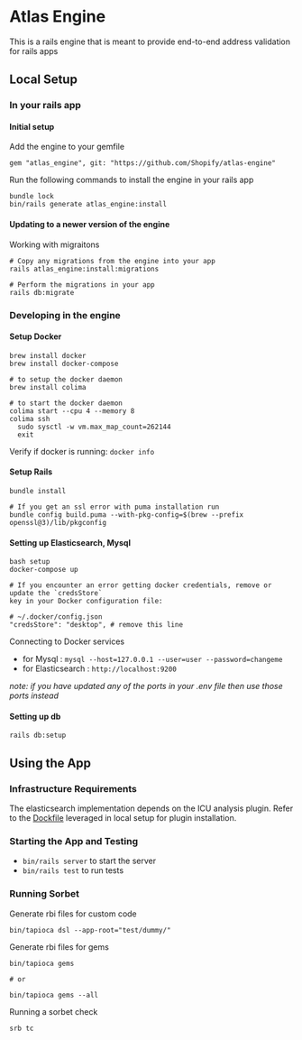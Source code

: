 # Atlas Engine

This is a rails engine that is meant to provide end-to-end address validation for rails apps

## Local Setup

### In your rails app

#### Initial setup
Add the engine to your gemfile
```
gem "atlas_engine", git: "https://github.com/Shopify/atlas-engine"
```

Run the following commands to install the engine in your rails app

```
bundle lock
bin/rails generate atlas_engine:install
```

#### Updating to a newer version of the engine

Working with migraitons
```
# Copy any migrations from the engine into your app
rails atlas_engine:install:migrations

# Perform the migrations in your app
rails db:migrate
```

### Developing in the engine

#### Setup Docker

```
brew install docker
brew install docker-compose

# to setup the docker daemon
brew install colima

# to start the docker daemon
colima start --cpu 4 --memory 8
colima ssh
  sudo sysctl -w vm.max_map_count=262144
  exit

```

Verify if docker is running: `docker info`

#### Setup Rails

```
bundle install

# If you get an ssl error with puma installation run
bundle config build.puma --with-pkg-config=$(brew --prefix openssl@3)/lib/pkgconfig
```

#### Setting up Elasticsearch, Mysql

```
bash setup
docker-compose up

# If you encounter an error getting docker credentials, remove or update the `credsStore`
key in your Docker configuration file:

# ~/.docker/config.json
"credsStore": "desktop", # remove this line
```

Connecting to Docker services
  * for Mysql : `mysql --host=127.0.0.1 --user=user --password=changeme`
  * for Elasticsearch : `http://localhost:9200`

  _note: if you have updated any of the ports in your .env file then use those ports instead_


#### Setting up db
```
rails db:setup
```

## Using the App

### Infrastructure Requirements
The elasticsearch implementation depends on the ICU analysis plugin. Refer to the [Dockfile](./Dockfile) leveraged in local setup for plugin installation. 

### Starting the App and Testing
  * `bin/rails server` to start the server
  * `bin/rails test` to run tests

### Running Sorbet

Generate rbi files for custom code
```
bin/tapioca dsl --app-root="test/dummy/"
```

Generate rbi files for gems
```
bin/tapioca gems

# or

bin/tapioca gems --all
```

Running a sorbet check
```
srb tc
```
